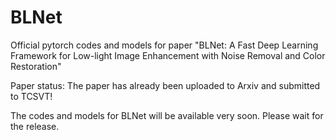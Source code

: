 # BLNet
Official pytorch codes and models for paper  "BLNet: A Fast Deep Learning Framework for Low-light Image Enhancement with Noise Removal and Color Restoration"

Paper status: The paper has already been uploaded to Arxiv and submitted to TCSVT!

The codes and models for BLNet will be available very soon. Please wait for the release.
